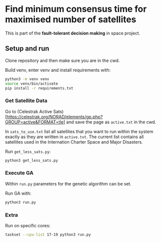 # Find minimum consensus time for maximised number of satellites

This is part of the **fault-tolerant decision making** in space project.

## Setup and run

Clone repository and then make sure you are in the cwd.

Build venv, enter venv and install requirements with:

```bash
python3 -m venv venv
source venv/bin/activate
pip install -r requirements.txt
```

### Get Satellite Data

Go to (Celestrak Active Sats)[https://celestrak.org/NORAD/elements/gp.php?GROUP=active&FORMAT=tle] and save the page as `active.txt` in the cwd.

In `sats_to_use.txt` list all satellites that you want to run within the system exactly as they are written in `active.txt`. The current list contains all satellites used in the Internation Charter Space and Major Disasters.

Run `get_less_sats.py`:

```bash
python3 get_less_sats.py
```

### Execute GA

Within `run.py` parameters for the genetic algorithm can be set.

Run GA with:

```bash
python3 run.py
```

### Extra

Run on specific cores:

```bash
taskset --cpu-list 17-19 python3 run.py
```
